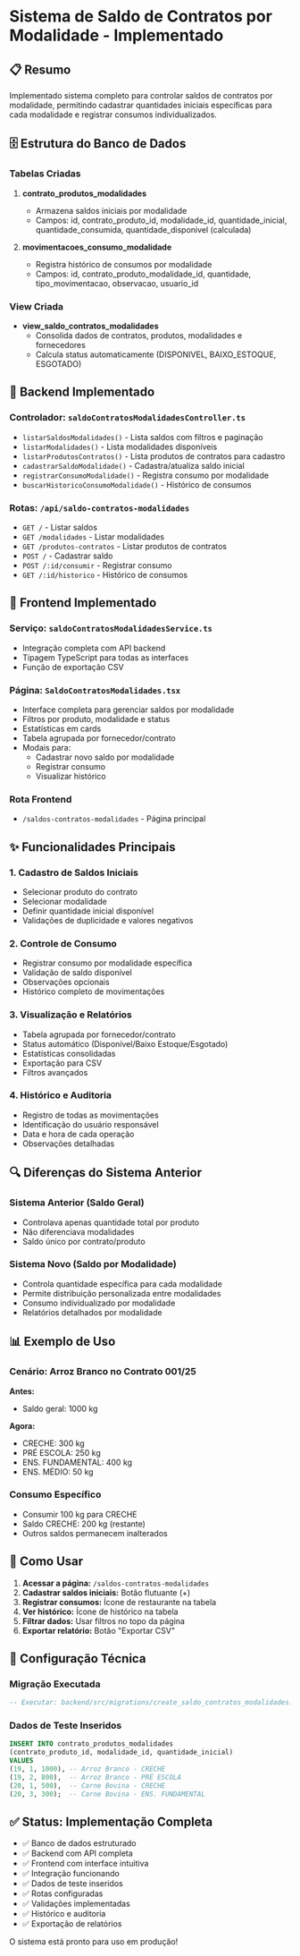 # Sistema de Saldo de Contratos por Modalidade - Implementado

## 📋 Resumo
Implementado sistema completo para controlar saldos de contratos por modalidade, permitindo cadastrar quantidades iniciais específicas para cada modalidade e registrar consumos individualizados.

## 🗄️ Estrutura do Banco de Dados

### Tabelas Criadas
1. **contrato_produtos_modalidades**
   - Armazena saldos iniciais por modalidade
   - Campos: id, contrato_produto_id, modalidade_id, quantidade_inicial, quantidade_consumida, quantidade_disponivel (calculada)

2. **movimentacoes_consumo_modalidade**
   - Registra histórico de consumos por modalidade
   - Campos: id, contrato_produto_modalidade_id, quantidade, tipo_movimentacao, observacao, usuario_id

### View Criada
- **view_saldo_contratos_modalidades**
  - Consolida dados de contratos, produtos, modalidades e fornecedores
  - Calcula status automaticamente (DISPONIVEL, BAIXO_ESTOQUE, ESGOTADO)

## 🔧 Backend Implementado

### Controlador: `saldoContratosModalidadesController.ts`
- `listarSaldosModalidades()` - Lista saldos com filtros e paginação
- `listarModalidades()` - Lista modalidades disponíveis
- `listarProdutosContratos()` - Lista produtos de contratos para cadastro
- `cadastrarSaldoModalidade()` - Cadastra/atualiza saldo inicial
- `registrarConsumoModalidade()` - Registra consumo por modalidade
- `buscarHistoricoConsumoModalidade()` - Histórico de consumos

### Rotas: `/api/saldo-contratos-modalidades`
- `GET /` - Listar saldos
- `GET /modalidades` - Listar modalidades
- `GET /produtos-contratos` - Listar produtos de contratos
- `POST /` - Cadastrar saldo
- `POST /:id/consumir` - Registrar consumo
- `GET /:id/historico` - Histórico de consumos

## 🎨 Frontend Implementado

### Serviço: `saldoContratosModalidadesService.ts`
- Integração completa com API backend
- Tipagem TypeScript para todas as interfaces
- Função de exportação CSV

### Página: `SaldoContratosModalidades.tsx`
- Interface completa para gerenciar saldos por modalidade
- Filtros por produto, modalidade e status
- Estatísticas em cards
- Tabela agrupada por fornecedor/contrato
- Modais para:
  - Cadastrar novo saldo por modalidade
  - Registrar consumo
  - Visualizar histórico

### Rota Frontend
- `/saldos-contratos-modalidades` - Página principal

## ✨ Funcionalidades Principais

### 1. Cadastro de Saldos Iniciais
- Selecionar produto do contrato
- Selecionar modalidade
- Definir quantidade inicial disponível
- Validações de duplicidade e valores negativos

### 2. Controle de Consumo
- Registrar consumo por modalidade específica
- Validação de saldo disponível
- Observações opcionais
- Histórico completo de movimentações

### 3. Visualização e Relatórios
- Tabela agrupada por fornecedor/contrato
- Status automático (Disponível/Baixo Estoque/Esgotado)
- Estatísticas consolidadas
- Exportação para CSV
- Filtros avançados

### 4. Histórico e Auditoria
- Registro de todas as movimentações
- Identificação do usuário responsável
- Data e hora de cada operação
- Observações detalhadas

## 🔍 Diferenças do Sistema Anterior

### Sistema Anterior (Saldo Geral)
- Controlava apenas quantidade total por produto
- Não diferenciava modalidades
- Saldo único por contrato/produto

### Sistema Novo (Saldo por Modalidade)
- Controla quantidade específica para cada modalidade
- Permite distribuição personalizada entre modalidades
- Consumo individualizado por modalidade
- Relatórios detalhados por modalidade

## 📊 Exemplo de Uso

### Cenário: Arroz Branco no Contrato 001/25
**Antes:**
- Saldo geral: 1000 kg

**Agora:**
- CRECHE: 300 kg
- PRÉ ESCOLA: 250 kg  
- ENS. FUNDAMENTAL: 400 kg
- ENS. MÉDIO: 50 kg

### Consumo Específico
- Consumir 100 kg para CRECHE
- Saldo CRECHE: 200 kg (restante)
- Outros saldos permanecem inalterados

## 🚀 Como Usar

1. **Acessar a página:** `/saldos-contratos-modalidades`
2. **Cadastrar saldos iniciais:** Botão flutuante (+)
3. **Registrar consumos:** Ícone de restaurante na tabela
4. **Ver histórico:** Ícone de histórico na tabela
5. **Filtrar dados:** Usar filtros no topo da página
6. **Exportar relatório:** Botão "Exportar CSV"

## 🔧 Configuração Técnica

### Migração Executada
```sql
-- Executar: backend/src/migrations/create_saldo_contratos_modalidades.sql
```

### Dados de Teste Inseridos
```sql
INSERT INTO contrato_produtos_modalidades 
(contrato_produto_id, modalidade_id, quantidade_inicial) 
VALUES 
(19, 1, 1000), -- Arroz Branco - CRECHE
(19, 2, 800),  -- Arroz Branco - PRÉ ESCOLA  
(20, 1, 500),  -- Carne Bovina - CRECHE
(20, 3, 300);  -- Carne Bovina - ENS. FUNDAMENTAL
```

## ✅ Status: Implementação Completa
- ✅ Banco de dados estruturado
- ✅ Backend com API completa
- ✅ Frontend com interface intuitiva
- ✅ Integração funcionando
- ✅ Dados de teste inseridos
- ✅ Rotas configuradas
- ✅ Validações implementadas
- ✅ Histórico e auditoria
- ✅ Exportação de relatórios

O sistema está pronto para uso em produção!